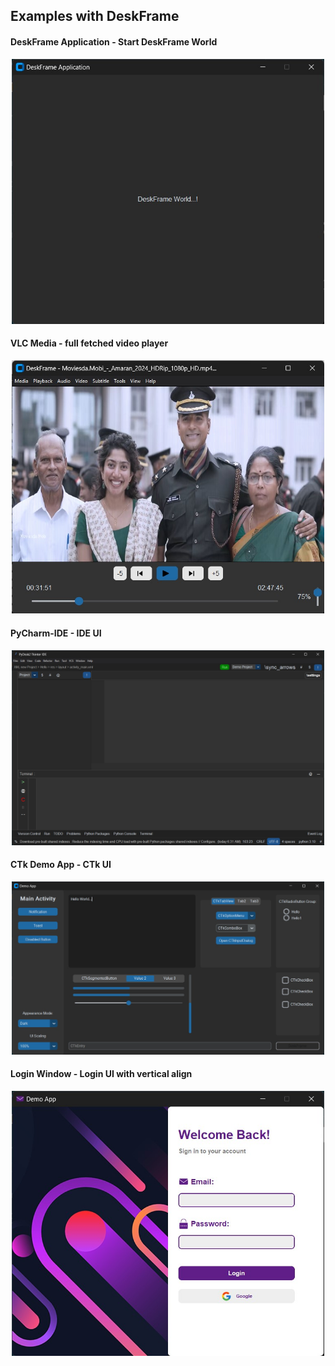 ## Examples with DeskFrame
#### DeskFrame Application - Start DeskFrame World
<center><img width='500px' src='images/sample.jpg'></center>

#### VLC Media - full fetched video player
<center><img width='500px' src='images/vlc.jpg'></center>

#### PyCharm-IDE - IDE UI
<center><img width='500px' src='images/PyCharm-IDE.jpg'></center>

#### CTk Demo App - CTk UI
<center><img width='500px' src='images/widgets.jpg'></center>

#### Login Window - Login UI with vertical align
<center><img width='500px' src='images/login-window.jpg'></center>
